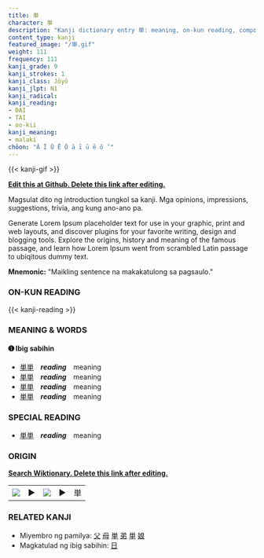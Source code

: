 ```yaml
---
title: 単
character: 単
description: "Kanji dictionary entry 単: meaning, on-kun reading, compounds, origin, related kanji"
content_type: kanji
featured_image: "/単.gif"
weight: 111
frequency: 111
kanji_grade: 9
kanji_strokes: 1
kanji_class: Jōyō
kanji_jlpt: N1
kanji_radical: 
kanji_reading: 
- DAI
- TAI
- oo-kii
kanji_meaning:
- malaki
chōon: "Ā Ī Ū Ē Ō ā ī ū ē ō ’"
---
```

[//]: # (Don't edit the line below. Kanji animated GIF code is automatically generated.)
{{< kanji-gif >}}

[//]: # (Edit below this line.)

**[Edit this at Github. Delete this link after editing.](https://github.com/tim0g/tim/tree/main/content/kanji/単/index.md)**

Magsulat dito ng introduction tungkol sa kanji. Mga opinions, impressions, suggestions, trivia, ang kung ano-ano pa.

Generate Lorem Ipsum placeholder text for use in your graphic, print and web layouts, and discover plugins for your favorite writing, design and blogging tools. Explore the origins, history and meaning of the famous passage, and learn how Lorem Ipsum went from scrambled Latin passage to ubiqitous dummy text.
 
**Mnemonic:** "Maikling sentence na makakatulong sa pagsaulo."

### ON-KUN READING

[//]: # (Don't edit the line below. ON-KUN READING code is automatically generated.)
{{< kanji-reading >}}

### MEANING & WORDS

#### ➊ **Ibig sabihin**
  - [単](../単)[単](../単)　***reading***　meaning
  - [単](../単)[単](../単)　***reading***　meaning
  - [単](../単)[単](../単)　***reading***　meaning
  - [単](../単)[単](../単)　***reading***　meaning

### SPECIAL READING
  - [単](../単)[単](../単)　***reading***　meaning

### ORIGIN

**[Search Wiktionary. Delete this link after editing.](https://wiktionary.org/wiki/単)**
<table class="kanji-table"><tr><td>
<img src="60px-単-bronze.svg.png">
</td><td>▶</td><td>
<img src="60px-単-oracle.svg.png">
</td><td>▶</td>
<td class="kanji-origin">単</td>
</tr></table>

### RELATED KANJI
- Miyembro ng pamilya: [父](../父) [母](../母) [単](../単) [弟](../弟) [単](../単) [娘](../娘)
- Magkatulad ng ibig sabihin: [日](../日)
